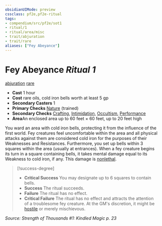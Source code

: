 ```yaml
---
obsidianUIMode: preview
cssclass: pf2e,pf2e-ritual
tags:
- compendium/src/pf2e/sot1
- ritual/1
- ritual/area/misc
- trait/abjuration
- trait/rare
aliases: ["Fey Abeyance"]
---
```

# Fey Abeyance *Ritual 1*  
[abjuration](/rules/traits/abjuration.md)  [rare](/rules/traits/rare.md)  

- **Cast** 1 hour
- **Cost** rare oils, cold iron bells worth at least 5 gp
- **Secondary Casters** 1
- **Primary Checks** [Nature](/compendium/skills.md#Nature) (trained)
- **Secondary Checks** [Crafting](/compendium/skills.md#Crafting), [Intimidation](/compendium/skills.md#Intimidation), [Occultism](/compendium/skills.md#Occultism), [Performance](/compendium/skills.md#Performance)
- **Area**An enclosed area up to 60 feet × 60 feet, up to 20 feet high

You ward an area with cold iron bells, protecting it from the influence of the first world. Fey creatures feel uncomfortable within the area and all physical attacks against them are considered cold iron for the purposes of their Weaknesses and Resistances. Furthermore, you set up bells within 3 squares within the area (usually at entrances). When a fey creature begins its turn in a square containing bells, it takes mental damage equal to its Weakness to cold iron, if any. This damage is [nonlethal](/rules/traits/nonlethal.md).

> [!success-degree] 
> - **Critical Success** You may designate up to 6 squares to contain bells.
> - **Success** The ritual succeeds.
> - **Failure** The ritual has no effect.
> - **Critical Failure** The ritual has no effect and attracts the attention of a troublesome fey creature. At the GM's discretion, it might be [hostile](/rules/conditions.md#Hostile) or merely mischievous.

*Source: Strength of Thousands #1: Kindled Magic p. 23*